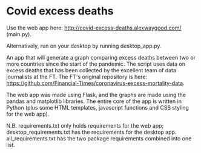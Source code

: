 # Covid excess deaths

Use the web app here: http://covid-excess-deaths.alexwaygood.com/ (main.py).

Alternatively, run on your desktop by running desktop_app.py.

An app that will generate a graph comparing excess deaths between two or more countries since the start of the pandemic. The script uses data on excess deaths that has been collected by the excellent team of data journalists at the FT. The FT's original repository is here: https://github.com/Financial-Times/coronavirus-excess-mortality-data.

The web app was made using Flask, and the graphs are made using the pandas and matplotlib libraries. The entire core of the app is written in Python (plus some HTML templates, javascript functions and CSS styling for the web app).

N.B. requirements.txt only holds requirements for the web app; desktop_requirements.txt has the requirements for the desktop app. all_requirements.txt has the two package requirements combined into one list.

